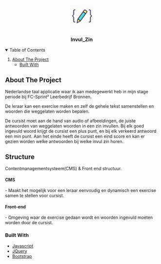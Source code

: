 <!-- PROJECT LOGO -->
<br />
<p align="center">
  <a href="https://github.com/MarcoGDev/Invul_zin/">
    <img src="images/pencil.png" alt="Logo" width="80" height="80">
  </a>

  <h3 align="center">Invul_Zin</h3>


<!-- TABLE OF CONTENTS -->
<details open="open">
  <summary>Table of Contents</summary>
  <ol>
    <li>
      <a href="#about-the-project">About The Project</a>
      <ul>
        <li><a href="#built-with">Built With</a></li>
      </ul>
    </li>
  </ol>
</details>



<!-- ABOUT THE PROJECT -->
## About The Project
Nederlandse taal applicatie waar ik aan medegewerkt heb in mijn stage periode bij FC-Sprint² Leerbedrijf Bronnen.


De leraar kan een exercise maken en zelf de gehele tekst samenstellen en woorden die weggelaten worden bepalen.

De cursist moet aan de hand van audio of afbeeldingen, de juiste antwoorden van weggelaten woorden in een zin invullen. Bij elk goed ingevuld woord krijgt de cursist een plus punt, en bij elk verkeerd antwoord een min punt. Aan het einde heeft de cursist een eind score en kan er gezien worden welke antwoorden bij welke invul zin horen.


## Structure
Contentmanagementsysteem(CMS) & Front end structuur.

<h4>CMS</h4>
- Maakt het mogelijk voor een leraar eenvoudig en dynamisch een exercise samen te stellen voor cursist.


<h4>Front-end</h4>
- Omgeving waar de exercise gedaan wordt en woorden ingevuld moeten worden door de cursist.


### Built With
* [Javascript](https://www.javascript.com/)
* [JQuery](https://jquery.com)
* [Bootstrap](https://getbootstrap.com)
